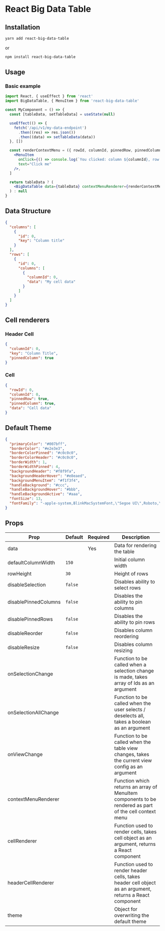 # React Big Data Table

## Installation

```bash
yarn add react-big-data-table
```

or

```bash
npm install react-big-data-table
```

## Usage

### Basic example

```jsx
import React, { useEffect } from 'react'
import BigDataTable, { MenuItem } from 'react-big-data-table'

const MyComponent = () => {
  const [tableData, setTableData] = useState(null)

  useEffect(() => {
    fetch('/api/v1/my-data-endpoint')
      .then((res) => res.json())
      .then((data) => setTableData(data))
  }, [])

  const renderContextMenu = ({ rowId, columnId, pinnedRow, pinnedColumn }) => [
    <MenuItem
      onClick={() => console.log(`You clicked: column ${columnId}, row ${rowId}.`)}
      text="Click me"
    />,
  ]

  return tableData ? (
    <BigDataTable data={tableData} contextMenuRenderer={renderContextMenu} />
  ) : null
}
```

## Data Structure

```json
{
  "columns": [
    {
      "id": 0,
      "key": "Column title"
    }
  ],
  "rows": [
    {
      "id": 0,
      "columns": [
        {
          "columnId": 0,
          "data": "My cell data"
        }
      ]
    }
  ]
}
```

## Cell renderers

### Header Cell

```json
{
  "columnId": 0,
  "key": "Column Title",
  "pinnedColumn": true
}
```

### Cell

```json
{
  "rowId": 0,
  "columnId": 0,
  "pinnedRow": true,
  "pinnedColumn": true,
  "data": "Cell data"
}
```

## Default Theme

```json
{
  "primaryColor": "#007bff",
  "borderColor": "#e2e3e3",
  "borderColorPinned": "#c0c0c0",
  "borderColorHeader": "#c0c0c0",
  "borderWidth": 1,
  "borderWidthPinned": 4,
  "backgroundHeader": "#f8f9fa",
  "backgroundHeaderHover": "#e8eaed",
  "backgroundMenuItem": "#f1f3f4",
  "handleBackground": "#ccc",
  "handleBackgroundHover": "#bbb",
  "handleBackgroundActive": "#aaa",
  "fontSize": 13,
  "fontFamily": "-apple-system,BlinkMacSystemFont,\"Segoe UI\",Roboto,\"Helvetica Neue\",Arial,\"Noto Sans\",sans-serif,\"Apple Color Emoji\",\"Segoe UI Emoji\",\"Segoe UI Symbol\",\"Noto Color Emoji\";"
}
```

## Props

| Prop                 | Default | Required | Description                                                                                              |
| -------------------- | ------- | -------- | -------------------------------------------------------------------------------------------------------- |
| data                 |         | Yes      | Data for rendering the table                                                                             |
| defaultColumnWidth   | `150`   |          | Initial column width                                                                                     |
| rowHeight            | `30`    |          | Height of rows                                                                                           |
| disableSelection     | `false` |          | Disables ability to select rows                                                                          |
| disablePinnedColumns | `false` |          | Disables the ability to pin columns                                                                      |
| disablePinnedRows    | `false` |          | Disables the ability to pin rows                                                                         |
| disableReorder       | `false` |          | Disables column reordering                                                                               |
| disableResize        | `false` |          | Disables column resizing                                                                                 |
| onSelectionChange    |         |          | Function to be called when a selection change is made, takes array of Ids as an argument                 |
| onSelectionAllChange |         |          | Function to be called when the user selects / deselects all, takes a boolean as an argument              |
| onViewChange         |         |          | Function to be called when the table view changes, takes the current view config as an argument          |
| contextMenuRenderer  |         |          | Function which returns an array of MenuItem components to be rendered as part of the cell context menu   |
| cellRenderer         |         |          | Function used to render cells, takes cell object as an argument, returns a React component               |
| headerCellRenderer   |         |          | Function used to render header cells, takes header cell object as an argument, returns a React component |
| theme                |         |          | Object for overwriting the default theme                                                                 |
